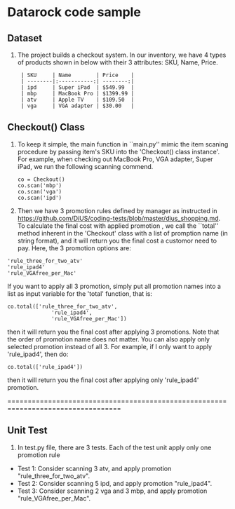 # Datarock code sample


## Dataset
1. The project builds a checkout system. In our inventory, we have 4 types of products shown in below with their 3 attributes: SKU, Name, Price.

        | SKU     | Name        | Price    |
        | --------|:-----------:| --------:|
        | ipd     | Super iPad  | $549.99  |
        | mbp     | MacBook Pro | $1399.99 |
        | atv     | Apple TV    | $109.50  |
        | vga     | VGA adapter | $30.00   |

## Checkout() Class
1. To keep it simple, the main function in ``main.py'' mimic the item scaning procedure by passing item's SKU into the 'Checkout() class instance'. For example, when checking out MacBook Pro, VGA adapter, Super iPad, we run the following scanning commend.
    ```
    co = Checkout()
    co.scan('mbp')
    co.scan('vga')
    co.scan('ipd')
    ```
2. Then we have 3 promotion rules defined by manager as instructed in https://github.com/DiUS/coding-tests/blob/master/dius_shopping.md. To calculate the final cost with applied promotion , we call the ``total'' method inherent in the 'Checkout' class with a list of promption name (in string format), and it will return you the final cost a customor need to pay. Here, the 3 promotion options are:
```
'rule_three_for_two_atv'
'rule_ipad4'
'rule_VGAfree_per_Mac'
```
If you want to apply all 3 promotion, simply put all promotion names into a list as input variable for the 'total' function, that is:
```
co.total(['rule_three_for_two_atv',
              'rule_ipad4',
              'rule_VGAfree_per_Mac'])
```
then it will return you the final cost after applying 3 promotions. Note that the order of promotion name does not matter.
You can also apply only selected promotion instead of all 3. For example, if I only want to apply 'rule_ipad4', then do:
```
co.total(['rule_ipad4'])
```
then it will return you the final cost after applying only 'rule_ipad4' promotion.

==================================================================================
## Unit Test
1. In test.py file, there are 3 tests. Each of the test unit apply only one promotion rule
- Test 1: Consider scanning 3 atv, and apply promotion "rule_three_for_two_atv".
- Test 2: Consider scanning 5 ipd, and apply promotion "rule_ipad4".
- Test 3: Consider scanning 2 vga and 3 mbp, and apply promotion "rule_VGAfree_per_Mac".
